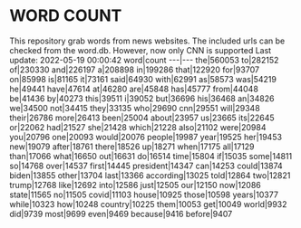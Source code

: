 # WORD COUNT
This repository grab words from news websites. The included urls can be checked from the word.db.
However, now only CNN is supported
Last update: 2022-05-19 00:00:42
word|count
---|---
the|560053
to|282152
of|230330
and|226197
a|208898
in|199286
that|122920
for|93707
on|85998
is|81165
it|73161
said|64930
with|62991
as|58573
was|54219
he|49441
have|47614
at|46280
are|45848
has|45777
from|44048
be|41436
by|40273
this|39511
i|39052
but|36696
his|36468
an|34826
we|34500
not|34415
they|33135
who|29690
cnn|29551
will|29348
their|26786
more|26413
been|25004
about|23957
us|23665
its|22645
or|22062
had|21527
she|21428
which|21228
also|21102
were|20984
you|20796
one|20093
would|20076
people|19987
year|19525
her|19453
new|19079
after|18761
there|18526
up|18271
when|17175
all|17129
than|17066
what|16650
out|16631
do|16514
time|15804
if|15035
some|14811
so|14768
over|14537
first|14445
president|14347
can|14253
could|13874
biden|13855
other|13704
last|13366
according|13025
told|12864
two|12821
trump|12768
like|12692
into|12586
just|12505
our|12150
now|12086
state|11565
no|11505
covid|11103
house|10925
those|10598
years|10377
while|10323
how|10248
country|10225
them|10053
get|10049
world|9932
did|9739
most|9699
even|9469
because|9416
before|9407
